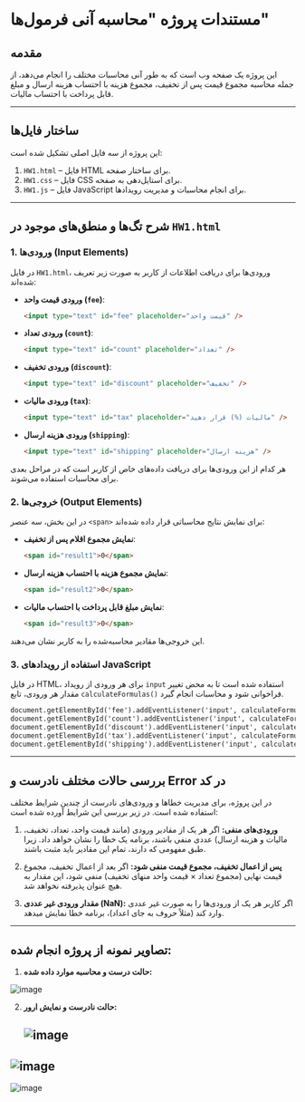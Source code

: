 # مستندات پروژه "محاسبه آنی فرمول‌ها"

## مقدمه
این پروژه یک صفحه وب است که به طور آنی محاسبات مختلف را انجام می‌دهد، از جمله محاسبه مجموع قیمت پس از تخفیف، مجموع هزینه با احتساب هزینه ارسال و مبلغ قابل پرداخت با احتساب مالیات.

---

## ساختار فایل‌ها
این پروژه از سه فایل اصلی تشکیل شده است:
1. `HW1.html` – فایل HTML برای ساختار صفحه.
2. `HW1.css` – فایل CSS برای استایل‌دهی به صفحه.
3. `HW1.js` – فایل JavaScript برای انجام محاسبات و مدیریت رویدادها.

---

## شرح تگ‌ها و منطق‌های موجود در `HW1.html`

### 1. **ورودی‌ها (Input Elements)**
در فایل `HW1.html`، ورودی‌ها برای دریافت اطلاعات از کاربر به صورت زیر تعریف شده‌اند:

- **ورودی قیمت واحد (`fee`)**:
    ```html
    <input type="text" id="fee" placeholder="قيمت واحد" />
    ```

- **ورودی تعداد (`count`)**:
    ```html
    <input type="text" id="count" placeholder="تعداد" />
    ```

- **ورودی تخفیف (`discount`)**:
    ```html
    <input type="text" id="discount" placeholder="تخفيف" />
    ```

- **ورودی مالیات (`tax`)**:
    ```html
    <input type="text" id="tax" placeholder="مالیات (%) قرار دهید" />
    ```

- **ورودی هزینه ارسال (`shipping`)**:
    ```html
    <input type="text" id="shipping" placeholder="هزینه ارسال" />
    ```

هر کدام از این ورودی‌ها برای دریافت داده‌های خاص از کاربر است که در مراحل بعدی برای محاسبات استفاده می‌شوند.

### 2. **خروجی‌ها (Output Elements)**
در این بخش، سه عنصر `<span>` برای نمایش نتایج محاسباتی قرار داده شده‌اند:

- **نمایش مجموع اقلام پس از تخفیف**:
    ```html
    <span id="result1">0</span>
    ```

- **نمایش مجموع هزینه با احتساب هزینه ارسال**:
    ```html
    <span id="result2">0</span>
    ```

- **نمایش مبلغ قابل پرداخت با احتساب مالیات**:
    ```html
    <span id="result3">0</span>
    ```

این خروجی‌ها مقادیر محاسبه‌شده را به کاربر نشان می‌دهند.

### 3. **استفاده از رویدادهای JavaScript**
در فایل HTML، برای هر ورودی از رویداد `input` استفاده شده است تا به محض تغییر مقدار هر ورودی، تابع `calculateFormulas()` فراخوانی شود و محاسبات انجام گیرد.

```html
document.getElementById('fee').addEventListener('input', calculateFormulas);
document.getElementById('count').addEventListener('input', calculateFormulas);
document.getElementById('discount').addEventListener('input', calculateFormulas);
document.getElementById('tax').addEventListener('input', calculateFormulas);
document.getElementById('shipping').addEventListener('input', calculateFormulas);
```
----

## بررسی حالات مختلف نادرست و Error در کد

در این پروژه، برای مدیریت خطاها و ورودی‌های نادرست از چندین شرایط مختلف استفاده شده است. در زیر بررسی این شرایط آورده شده است:

1. **ورودی‌های منفی:**
   اگر هر یک از مقادیر ورودی (مانند قیمت واحد، تعداد، تخفیف، مالیات و هزینه ارسال) عددی منفی باشند، برنامه یک خطا را نشان خواهد داد. زیرا طبق مفهومی که دارند، تمام این مقادیر باید مثبت باشند.

   
2. **پس از اعمال تخفیف، مجموع قیمت منفی شود:**
اگر بعد از اعمال تخفیف، مجموع قیمت نهایی (مجموع تعداد × قیمت واحد منهای تخفیف) منفی شود، این مقدار به هیچ عنوان پذیرفته نخواهد شد.


3. **مقدار ورودی غیر عددی (NaN):**
اگر کاربر هر یک از ورودی‌ها را به صورت غیر عددی وارد کند (مثلاً حروف به جای اعداد)، برنامه خطا نمایش میدهد.

----

## تصاویر نمونه از پروژه انجام شده:

1. **حالت درست و محاسبه موارد داده شده:**

![image](https://github.com/user-attachments/assets/92127f80-49e2-48d4-8d4b-3f712fa2c7c7)


2. **حالت نادرست و نمایش ارور:**

   ![image](https://github.com/user-attachments/assets/e84c80e4-32be-428e-b41b-04df643afea4)
   --
![image](https://github.com/user-attachments/assets/ab9d72a8-7bcf-4989-a08a-2814827dd016)
--
![image](https://github.com/user-attachments/assets/97076b60-27c4-425c-b6bc-7abf9f431d90)



